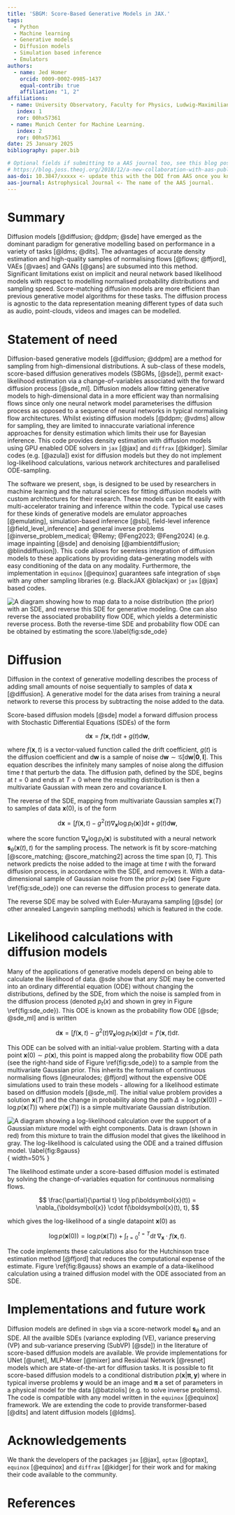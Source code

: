 ```yaml
---
title: 'SBGM: Score-Based Generative Models in JAX.'
tags:
  - Python
  - Machine learning 
  - Generative models 
  - Diffusion models 
  - Simulation based inference
  - Emulators
authors:
  - name: Jed Homer
    orcid: 0009-0002-0985-1437
    equal-contrib: true
    affiliation: "1, 2" 
affiliations:
 - name: University Observatory, Faculty for Physics, Ludwig-Maximilians-Universität München, Scheinerstrasse 1, München, Deustchland.
   index: 1
   ror: 00hx57361
 - name: Munich Center for Machine Learning.
   index: 2
   ror: 00hx57361
date: 25 January 2025
bibliography: paper.bib

# Optional fields if submitting to a AAS journal too, see this blog post:
# https://blog.joss.theoj.org/2018/12/a-new-collaboration-with-aas-publishing
aas-doi: 10.3847/xxxxx <- update this with the DOI from AAS once you know it.
aas-journal: Astrophysical Journal <- The name of the AAS journal.
---
```


# Summary

Diffusion models [@diffusion; @ddpm; @sde] have emerged as the dominant paradigm for generative modelling based on performance in a variety of tasks [@ldms; @dits]. The advantages of accurate density estimation and high-quality samples of normalising flows [@flows; @ffjord], VAEs [@vaes] and GANs [@gans] are subsumed into this method. Significant limitations exist on implicit and neural network based likelihood models with respect to modelling normalised probability distributions and sampling speed. Score-matching diffusion models are more efficient than previous generative model algorithms for these tasks. The diffusion process is agnostic to the data representation meaning different types of data such as audio, point-clouds, videos and images can be modelled. 

# Statement of need

Diffusion-based generative models [@diffusion; @ddpm] are a method for sampling from high-dimensional distributions. A sub-class of these models, score-based diffusion generatives models (SBGMs, [@sde]), permit exact-likelihood estimation via a change-of-variables associated with the forward diffusion process [@sde_ml]. Diffusion models allow fitting generative models to high-dimensional data in a more efficient way than normalising flows since only one neural network model parameterises the diffusion process as opposed to a sequence of neural networks in typical normalising flow architectures. Whilst existing diffusion models [@ddpm; @vdms] allow for sampling, they are limited to innaccurate variational inference approaches for density estimation which limits their use for Bayesian inference. This code provides density estimation with diffusion models using GPU enabled ODE solvers in `jax` [@jax] and `diffrax` [@kidger]. Similar codes (e.g. [@azula]) exist for diffusion models but they do not implement log-likelihood calculations, various network architectures and parallelised ODE-sampling.

The software we present, `sbgm`, is designed to be used by researchers in machine learning and the natural sciences for fitting diffusion models with custom architectures for their research. These models can be fit easily with multi-accelerator training and inference within the code. Typical use cases for these kinds of generative models are emulator approaches [@emulating], simulation-based inference  [@sbi], field-level inference [@field_level_inference] and general inverse problems [@inverse_problem_medical; @Remy; @Feng2023; @Feng2024] (e.g. image inpainting [@sde] and denoising [@ambientdiffusion; @blinddiffusion]). This code allows for seemless integration of diffusion models to these applications by providing data-generating models with easy conditioning of the data on any modality. Furthermore, the implementation in `equinox` [@equinox] guarantees safe integration of `sbgm` with any other sampling libraries (e.g. BlackJAX @blackjax) or `jax` [@jax] based codes.

![A diagram showing how to map data to a noise distribution (the prior) with an SDE, and reverse this SDE for generative modeling. One can also reverse the associated probability flow ODE, which yields a deterministic reverse process. Both the reverse-time SDE and probability flow ODE can be obtained by estimating the score.\label{fig:sde_ode}](sde_ode.png)

# Diffusion  

Diffusion in the context of generative modelling describes the process of adding small amounts of noise sequentially to samples of data $\boldsymbol{x}$ [@diffusion]. A generative model for the data arises from training a neural network to reverse this process by subtracting the noise added to the data.

Score-based diffusion models [@sde] model a forward diffusion process with Stochastic Differential Equations (SDEs) of the form

$$
\text{d}\boldsymbol{x} = f(\boldsymbol{x}, t)\text{d}t + g(t)\text{d}\boldsymbol{w},
$$

where $f(\boldsymbol{x}, t)$ is a vector-valued function called the drift coefficient, $g(t)$ is the diffusion coefficient and $\text{d}\boldsymbol{w}$ is a sample of noise $\text{d}\boldsymbol{w}\sim \mathcal{G}[\text{d}\boldsymbol{w}|\mathbf{0}, \mathbf{I}]$. This equation describes the infinitely many samples of noise along the diffusion time $t$ that perturb the data. The diffusion path, defined by the SDE, begins at $t=0$ and ends at $T=0$ where the resulting distribution is then a multivariate Gaussian with mean zero and covariance $\mathbf{I}$.

The reverse of the SDE, mapping from multivariate Gaussian samples $\boldsymbol{x}(T)$ to samples of data $\boldsymbol{x}(0)$, is of the form

$$
\text{d}\boldsymbol{x} = [f(\boldsymbol{x}, t) - g^2(t)\nabla_{\boldsymbol{x}}\log p_t(\boldsymbol{x})]\text{d}t + g(t)\text{d}\boldsymbol{w},
$$

where the score function $\nabla_{\boldsymbol{x}}\log p_t(\boldsymbol{x})$ is substituted with a neural network $\boldsymbol{s}_{\theta}(\boldsymbol{x}(t), t)$ for the sampling process. The network is fit by score-matching [@score_matching; @score_matching2] across the time span $[0, T]$. This network predicts the noise added to the image at time $t$ with the forward diffusion process, in accordance with the SDE, and removes it. With a data-dimensional sample of Gaussian noise from the prior $p_T(\boldsymbol{x})$ (see Figure \ref{fig:sde_ode}) one can reverse the diffusion process to generate data.

The reverse SDE may be solved with Euler-Murayama sampling [@sde] (or other annealed Langevin sampling methods) which is featured in the code. 

# Likelihood calculations with diffusion models 

Many of the applications of generative models depend on being able to calculate the likelihood of data. @sde show that any SDE may be converted into an ordinary differential equation (ODE) without changing the distributions, defined by the SDE, from which the noise is sampled from in the diffusion process (denoted $p_t(x)$ and shown in grey in Figure \ref{fig:sde_ode}). This ODE is known as the probability flow ODE [@sde; @sde_ml] and is written

$$
    \text{d}\boldsymbol{x} = [f(\boldsymbol{x}, t) - g^2(t)\nabla_{\boldsymbol{x}}\log p_t(\boldsymbol{x})]\text{d}t = f'(\boldsymbol{x}, t)\text{d}t.
$$

This ODE can be solved with an initial-value problem. Starting with a data point $\boldsymbol{x}(0)\sim p(\boldsymbol{x})$, this point is mapped along the probability flow ODE path (see the right-hand side of Figure \ref{fig:sde_ode}) to a sample from the multivariate Gaussian prior. This inherits the formalism of continuous normalising flows [@neuralodes; @ffjord] without the expensive ODE simulations used to train these models - allowing for a likelihood estimate based on diffusion models [@sde_ml]. The initial value problem provides a solution $\boldsymbol{x}(T)$ and the change in probability along the path $\Delta=\log p(\boldsymbol{x}(0)) - \log p(\boldsymbol{x}(T))$ where $p(\boldsymbol{x}(T))$ is a simple multivariate Gaussian distribution.

![A diagram showing a log-likelihood calculation over the support of a Gaussian mixture model with eight components. Data is drawn (shown in red) from this mixture to train the diffusion model that gives the likelihood in gray. The log-likelihood is calculated using the ODE and a trained diffusion model. \label{fig:8gauss}](8gauss.png){ width=50% } 

The likelihood estimate under a score-based diffusion model is estimated by solving the change-of-variables equation for continuous normalising flows.

$$
\frac{\partial}{\partial t} \log p(\boldsymbol{x}(t)) = \nabla_{\boldsymbol{x}} \cdot f(\boldsymbol{x}(t), t),
$$

which gives the log-likelihood of a single datapoint $\boldsymbol{x}(0)$ as 

$$
\log p(\boldsymbol{x}(0)) = \log p(\boldsymbol{x}(T)) + \int_{t=0}^{t=T}\text{d}t \; \nabla_{\boldsymbol{x}}\cdot f(\boldsymbol{x}, t).
$$

The code implements these calculations also for the Hutchinson trace estimation method [@ffjord] that reduces the computational expense of the estimate. Figure \ref{fig:8gauss} shows an example of a data-likelihood calculation using a trained diffusion model with the ODE associated from an SDE. 

# Implementations and future work

Diffusion models are defined in `sbgm` via a score-network model $\boldsymbol{s}_{\theta}$ and an SDE. All the availble SDEs (variance exploding (VE), variance preserving (VP) and sub-variance preserving (SubVP) [@sde]) in the literature of score-based diffusion models are available. We provide implementations for UNet [@unet], MLP-Mixer [@mixer] and Residual Network [@resnet] models which are state-of-the-art for diffusion tasks. It is possible to fit score-based diffusion models to a conditional distribution $p(\boldsymbol{x}|\boldsymbol{\pi}, \boldsymbol{y})$ where in typical inverse problems $\boldsymbol{y}$ would be an image and $\boldsymbol{\pi}$ a set of parameters in a physical model for the data [@batziolis] (e.g. to solve inverse problems). The code is compatible with any model written in the `equinox` [@equinox] framework. We are extending the code to provide transformer-based [@dits] and latent diffusion models [@ldms]. 

# Acknowledgements

We thank the developers of the packages `jax` [@jax], `optax` [@optax], `equinox` [@equinox] and `diffrax` [@kidger] for their work and for making their code available to the community.

# References